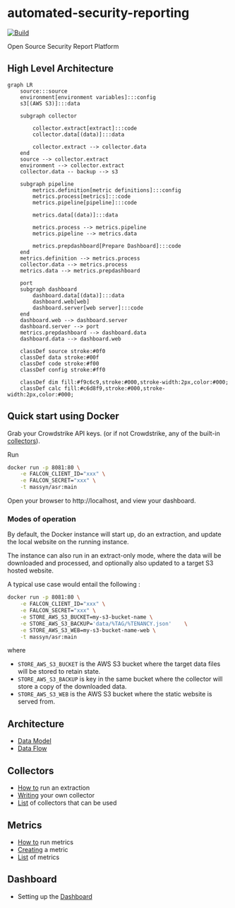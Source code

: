 # automated-security-reporting

[![Build](https://github.com/massyn/automated-security-reporting/actions/workflows/build.yml/badge.svg)](https://github.com/massyn/automated-security-reporting/actions/workflows/build.yml)

Open Source Security Report Platform

## High Level Architecture

```mermaid
graph LR
    source:::source
    environment[environment variables]:::config
    s3[(AWS S3)]:::data

    subgraph collector
        
        collector.extract[extract]:::code
        collector.data[(data)]:::data

        collector.extract --> collector.data
    end
    source --> collector.extract
    environment --> collector.extract
    collector.data -- backup --> s3

    subgraph pipeline
        metrics.definition[metric definitions]:::config
        metrics.process[metrics]:::code
        metrics.pipeline[pipeline]:::code

        metrics.data[(data)]:::data

        metrics.process --> metrics.pipeline
        metrics.pipeline --> metrics.data

        metrics.prepdashboard[Prepare Dashboard]:::code
    end
    metrics.definition --> metrics.process
    collector.data --> metrics.process
    metrics.data --> metrics.prepdashboard
    
    port
    subgraph dashboard
        dashboard.data[(data)]:::data
        dashboard.web[web]
        dashboard.server[web server]:::code
    end
    dashboard.web --> dashboard.server
    dashboard.server --> port
    metrics.prepdashboard --> dashboard.data
    dashboard.data --> dashboard.web

    classDef source stroke:#0f0
    classDef data stroke:#00f
    classDef code stroke:#f00
    classDef config stroke:#ff0

    classDef dim fill:#f9c6c9,stroke:#000,stroke-width:2px,color:#000;
    classDef calc fill:#c6d8f9,stroke:#000,stroke-width:2px,color:#000;
```

## Quick start using Docker

Grab your Crowdstrike API keys. (or if not Crowdstrike, any of the built-in [collectors](00-docs/collectors.md)).

Run

```bash
docker run -p 8081:80 \
    -e FALCON_CLIENT_ID="xxx" \
    -e FALCON_SECRET="xxx" \
    -t massyn/asr:main 
```

Open your browser to http://localhost, and view your dashboard.

### Modes of operation

By default, the Docker instance will start up, do an extraction, and update the local website on the running instance.

The instance can also run in an extract-only mode, where the data will be downloaded and processed, and optionally also updated to a target S3 hosted website.

A typical use case would entail the following :

```bash
docker run -p 8081:80 \
    -e FALCON_CLIENT_ID="xxx" \
    -e FALCON_SECRET="xxx" \
    -e STORE_AWS_S3_BUCKET=my-s3-bucket-name \
    -e STORE_AWS_S3_BACKUP='data/%TAG/%TENANCY.json'    \
    -e STORE_AWS_S3_WEB=my-s3-bucket-name-web \
    -t massyn/asr:main 
```

where

* `STORE_AWS_S3_BUCKET` is the AWS S3 bucket where the target data files will be stored to retain state.
* `STORE_AWS_S3_BACKUP` is key in the same bucket where the collector will store a copy of the downloaded data.
* `STORE_AWS_S3_WEB` is the AWS S3 bucket where the static website is served from.

## Architecture

* [Data Model](00-docs/data-model.md)
* [Data Flow](00-docs/data-flow.md)

## Collectors

* [How to](00-docs/how-to-run-an-extraction.md) run an extraction
* [Writing](00-docs/writing-a-collector.md) your own collector
* [List](00-docs/collectors.md) of collectors that can be used

## Metrics

* [How to](00-docs/how-to-run-metrics.md) run metrics
* [Creating](00-docs/create-a-metric.md) a metric
* [List](00-docs/metrics.md) of metrics

## Dashboard

* Setting up the [Dashboard](00-docs/dashboard.md)